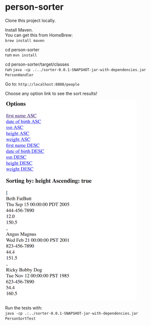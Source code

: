 # person-sorter  

Clone this project locally.    

Install Maven.  
You can get this from HomeBrew:  
`brew install maven`  
  
cd person-sorter  
run `mvn install`  

cd  person-sorter/target/classes  
run `java -cp .:../sorter-0.0.1-SNAPSHOT-jar-with-dependencies.jar  PersonHandler`

Go to:
`http://localhost:8080/people`
  
Choose any option link to see the sort results!  

![Alt text](person_sorter.png?raw=true "iphone 5 image")  

Run the tests with:  
`java -cp .:../sorter-0.0.1-SNAPSHOT-jar-with-dependencies.jar PersonSortTest`
